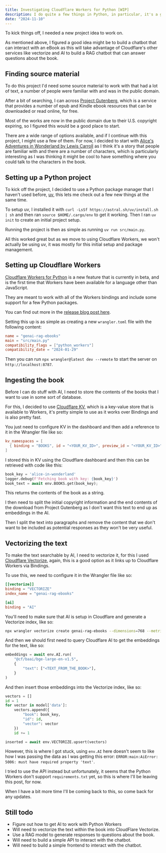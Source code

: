 ```yaml
---
title: Investigating Cloudflare Workers for Python [WIP]
description: I do quite a few things in Python, in particular, it's a great language for data projects. Recently Cloudflare added beta support for Python in their Workers platform, so I thought I'd investigate, but for that, I needed a cool project to work on, so not only is this a post about exploring the support for Python in Cloudflare Workers, but it's also about building a chatbot that can interact with eBooks, if Cloudflare Workers with Python actually works anyway...
date: "2024-11-10"
---
```


To kick things off, I needed a new project idea to work on.

As mentioned above, I figured a good idea might be to build a chatbot that can interact with an eBook as this will take advantage of Cloudflare's other services like vectorize and AI to build a RAG chatbot that can answer questions about the book.

## Finding source material

To do this project I'd need some source material to work with that had a lot of text, a number of people were familiar with and was in the public domain.

After a bit of searching, I can across [Project Gutenberg](https://gutenberg.org/), which is a service that provides a number of epub and Kindle ebook resources that can be downloaded or read online, for free.

Most of the works are now in the public domain due to their U.S. copyright expiring, so I figured this would be a good place to start.

There are a wide range of options available, and if I continue with this project, I might use a few of them. For now, I decided to start with [Alice's Adventures in Wonderland by Lewis Carroll](https://gutenberg.org/ebooks/11) as I think it's a story that people are familiar with and there are a number of characters, which is particularly interesting as I was thinking it might be cool to have something where you could talk to the characters in the book.

## Setting up a Python project

To kick off the project, I decided to use a Python package manager that I haven't used before, [uv](https://docs.astral.sh/uv/#getting-started), this lets me check out a few new things at the same time.

To setup uv, I installed it with `curl -LsSf https://astral.sh/uv/install.sh | sh` and then ran `source $HOME/.cargo/env` to get it working. Then I ran `uv init` to create an initial project setup.

Running the project is then as simple as running `uv run src/main.py`.

All this worked great but as we move to using Cloudflare Workers, we won't actually be using uv, it was mostly for this initial setup and package management.

## Setting up Cloudflare Workers

[Cloudflare Workers for Python](https://developers.cloudflare.com/workers/languages/python/) is a new feature that is currently in beta, and is the first time that Workers have been available for a language other than JavaScript.

They are meant to work with all of the Workers bindings and include some support for a few Python packages.

You can find out more in the [release blog post here](https://blog.cloudflare.com/python-workers/).

Setting this up is as simple as creating a new `wrangler.toml` file with the following content:

```toml
name = "genai-rag-ebooks"
main = "src/main.py"
compatibility_flags = ["python_workers"]
compatibility_date = "2024-01-29"
```

Then you can run `npx wrangler@latest dev --remote` to start the server on `http://localhost:8787`.

## Ingesting the book

Before I can do stuff with AI, I need to store the contents of the books that I want to use in some sort of database.

For this, I decided to use [Cloudflare KV](https://developers.cloudflare.com/kv/), which is a key-value store that is available to Workers, it's pretty simple to use as it works over Bindings and is also pretty fast.

You just need to configure KV in the dashboard and then add a reference to it in the Wrangler file like so:

```toml
kv_namespaces = [
  { binding = "BOOKS", id = "<YOUR_KV_ID>", preview_id = "<YOUR_KV_ID>" }
]
```

I stored this in KV using the Cloudflare dashboard and then this can be retrieved with code like this:

```python
book_key = 'alice-in-wonderland'
logger.debug(f'Fetching book with key: {book_key}')
book_text = await env.BOOKS.get(book_key);
```

This returns the contents of the book as a string.

I then need to split the initial copyright information and the end contents of the download from Project Gutenberg as I don't want this text to end up as embeddings in the AI.

Then I split the text into paragraphs and remove the content that we don't want to be included as potential responses as they won't be very useful.

## Vectorizing the text

To make the text searchable by AI, I need to vectorize it, for this I used [Cloudflare Vectorize](https://developers.cloudflare.com/vectorize/), again, this is a good option as it links up to Cloudflare Workers via Bindings.

To use this, we need to configure it in the Wrangler file like so:

```toml
[[vectorize]]
binding = "VECTORIZE"
index_name = "genai-rag-ebooks"

[ai]
binding = "AI"
```

You'll need to make sure that AI is setup in Cloudflare and generate a Vectorize index, like so:

```bash
npx wrangler vectorize create genai-rag-ebooks --dimensions=768 --metric=cosine
```

And then we should first need to query Cloudflare AI to get the embeddings for the text, like so:

```python
embeddings = await env.AI.run(
    "@cf/baai/bge-large-en-v1.5",
    {
        "text": ["<TEXT_FROM_THE_BOOK>"],
    }
)
```

And then insert those embeddings into the Vectorize index, like so:

```python
vectors = []
id = 1
for vector in model['data']:
    vectors.append({
        "book": book_key,
        "id": id,
        "vector": vector
    })
    id += 1

inserted = await env.VECTORIZE.upsert(vectors)
```

However, this is where I got stuck, using `env.AI` here doesn't seem to like how I was passing the data as I was getting this error: `ERROR:main:AiError: 5006: must have required property 'text'`.

I tried to use the API instead but unfortunately, it seems that the Python Workers don't support `requirements.txt` yet, so this is where I'll be leaving this post, for now.

When I have a bit more time I'll be coming back to this, so come back for any updates.

## Still todo

- Figure out how to get AI to work with Python Workers
- Will need to vectorize the text within the book into CloudFlare Vectorize.
- Use a RAG model to generate responses to questions about the book.
- Will need to build a simple API to interact with the chatbot.
- Will need to build a simple frontend to interact with the chatbot.
